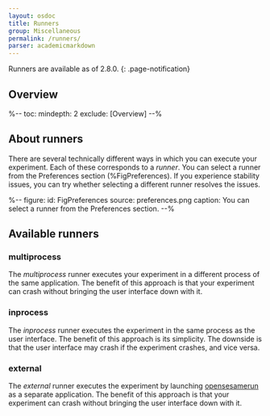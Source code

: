 ```yaml
---
layout: osdoc
title: Runners
group: Miscellaneous
permalink: /runners/
parser: academicmarkdown
---
```


Runners are available as of 2.8.0.
{: .page-notification}

## Overview

%--
toc:
 mindepth: 2
 exclude: [Overview]
--%

## About runners

There are several technically different ways in which you can execute your experiment. Each of these corresponds to a *runner*. You can select a runner from the Preferences section (%FigPreferences). If you experience stability issues, you can try whether selecting a different runner resolves the issues.

%--
figure:
 id: FigPreferences
 source: preferences.png
 caption: You can select a runner from the Preferences section.
--%

## Available runners

### multiprocess

The *multiprocess* runner executes your experiment in a different process of the same application. The benefit of this approach is that your experiment can crash without bringing the user interface down with it.

### inprocess

The *inprocess* runner executes the experiment in the same process as the user interface. The benefit of this approach is its simplicity. The downside is that the user interface may crash if the experiment crashes, and vice versa.

### external

The *external* runner executes the experiment by launching [opensesamerun] as a separate application. The benefit of this approach is that your experiment can crash without bringing the user interface down with it.

[opensesamerun]: /usage/opensesamerun